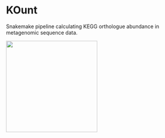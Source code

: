 # KOunt
Snakemake pipeline calculating KEGG orthologue abundance in metagenomic sequence data.

<img src="KOunt/workflow.png" width="250" height="250">
